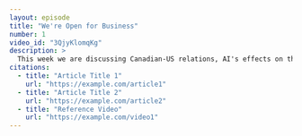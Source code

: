 ```yaml
---
layout: episode
title: "We're Open for Business"
number: 1
video_id: "3QjyKlomqKg"
description: >
  This week we are discussing Canadian-US relations, AI's effects on the job market, and why you maybe shouldn't cancel those plans.
citations:
  - title: "Article Title 1"
    url: "https://example.com/article1"
  - title: "Article Title 2"
    url: "https://example.com/article2"
  - title: "Reference Video"
    url: "https://example.com/video1"
---
```

